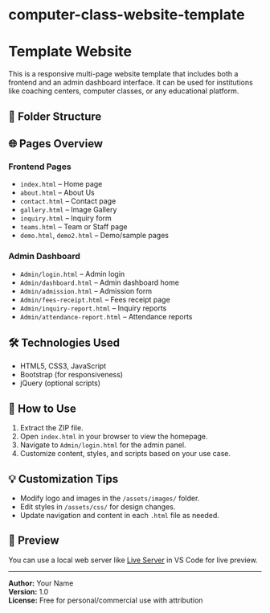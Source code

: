 # computer-class-website-template

# Template Website

This is a responsive multi-page website template that includes both a frontend and an admin dashboard interface. It can be used for institutions like coaching centers, computer classes, or any educational platform.

## 📁 Folder Structure


## 🌐 Pages Overview

### Frontend Pages
- `index.html` – Home page
- `about.html` – About Us
- `contact.html` – Contact page
- `gallery.html` – Image Gallery
- `inquiry.html` – Inquiry form
- `teams.html` – Team or Staff page
- `demo.html`, `demo2.html` – Demo/sample pages

### Admin Dashboard
- `Admin/login.html` – Admin login
- `Admin/dashboard.html` – Admin dashboard home
- `Admin/admission.html` – Admission form
- `Admin/fees-receipt.html` – Fees receipt page
- `Admin/inquiry-report.html` – Inquiry reports
- `Admin/attendance-report.html` – Attendance reports

## 🛠️ Technologies Used
- HTML5, CSS3, JavaScript
- Bootstrap (for responsiveness)
- jQuery (optional scripts)

## 🔧 How to Use

1. Extract the ZIP file.
2. Open `index.html` in your browser to view the homepage.
3. Navigate to `Admin/login.html` for the admin panel.
4. Customize content, styles, and scripts based on your use case.

## 💡 Customization Tips

- Modify logo and images in the `/assets/images/` folder.
- Edit styles in `/assets/css/` for design changes.
- Update navigation and content in each `.html` file as needed.

## 📸 Preview

You can use a local web server like [Live Server](https://marketplace.visualstudio.com/items?itemName=ritwickdey.LiveServer) in VS Code for live preview.

---

**Author:** Your Name  
**Version:** 1.0  
**License:** Free for personal/commercial use with attribution
